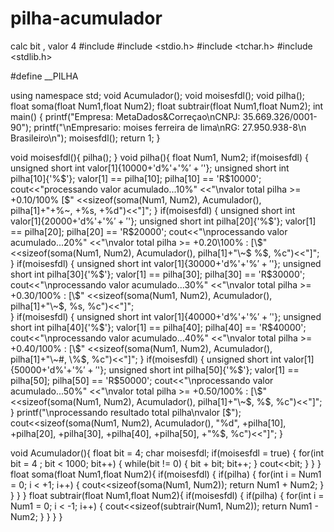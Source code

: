 # pilha-acumulador
calc bit , valor 4
#include <iostream>
#include <stdio.h>
#include <tchar.h>
#include <stdlib.h>

#define __PILHA

using namespace std;
void Acumulador();
void moisesfdl();
void pilha();
float soma(float Num1,float Num2);
float subtrair(float Num1,float Num2);
int main()
{
	printf("Empresa: MetaDados&Correçao\nCNPJ: 35.669.326/0001-90");
	printf("\nEmpresario: moises ferreira de lima\nRG: 27.950.938-8\n Brasileiro\n");
	moisesfdl();
	return 1;
}

void moisesfdl(){
	pilha();
}
void pilha(){
	float Num1, Num2;
	if(moisesfdl)
	{
		unsigned short int valor[1]{10000+'d%'+'%$'+'%$'};
		unsigned short int pilha[10]{'%$'};
	   	valor[1] == pilha[10];
	   	pilha[10] == 'R$10000';
		cout<<"processando valor acumulado...10%"
		<<"\nvalor total pilha >= +0.10/100% [\$"
		<<sizeof(soma(Num1, Num2), Acumulador(), pilha[1]+"+\%~, +\%s, +\%d")<<"]";
	}
	if(moisesfdl)
	{
	   unsigned short int valor[1]{20000+'d%'+'%$'+'%$'};
		unsigned short int pilha[20]{'%$'};
	   	valor[1] == pilha[20];
	   	pilha[20] == 'R$20000';
		cout<<"\nprocessando valor acumulado...20%"
		<<"\nvalor total pilha >= +0.20\100% : [\$"
		<<sizeof(soma(Num1, Num2), Acumulador(), pilha[1]+"\~$ \%$, %c")<<"]";	
	}
	if(moisesfdl)
	{
	   unsigned short int valor[1]{30000+'d%'+'%$'+'%$'};
		unsigned short int pilha[30]{'%$'};
	   	valor[1] == pilha[30];
	   	pilha[30] == 'R$30000';
		cout<<"\nprocessando valor acumulado...30%"
		<<"\nvalor total pilha >=  +0.30/100% : [\$"
		<<sizeof(soma(Num1, Num2), Acumulador(), pilha[1]+"\~$, \%s, \%c")<<"]";	
	}
	if(moisesfdl)
	{
	   unsigned short int valor[1]{40000+'d%'+'%$'+'%$'};
		unsigned short int pilha[40]{'%$'};
	   	valor[1] == pilha[40];
	   	pilha[40] == 'R$40000';
		cout<<"\nprocessando valor acumulado...40%"
		<<"\nvalor total pilha >=  +0.40/100% : [\$"
		<<sizeof(soma(Num1, Num2), Acumulador(), pilha[1]+"\~#, \%$, %c")<<"]";	
	}
	if(moisesfdl)
	{
	   unsigned short int valor[1]{50000+'d%'+'%$'+'%$'};
		unsigned short int pilha[50]{'%$'};
	   	valor[1] == pilha[50];
	   	pilha[50] == 'R$50000';
		cout<<"\nprocessando valor acumulado...50%"
		<<"\nvalor total pilha >=  +0.50/100% : [\$"
		<<sizeof(soma(Num1, Num2), Acumulador(), pilha[1]+"\~$, \%$, \%c")<<"]";	
	}
	printf("\nprocessando resultado total pilha\nvalor [\$");
	cout<<sizeof(soma(Num1, Num2), Acumulador(), "\%d", +pilha[10], +pilha[20], +pilha[30], +pilha[40], +pilha[50], +"\%$, \%c")<<"]";
	}

void Acumulador(){
	float bit = 4;
	char moisesfdl;
	if(moisesfdl = true)
	{
		for(int bit = 4 ; bit < 1000; bit++)
		{
			while(bit != 0)
			{
				bit + bit;
				bit++;
			}
			cout<<bit;
		}
	}
}
float soma(float Num1,float Num2){
	if(moisesfdl)
	{
		if(pilha)
		{
			for(int i = Num1 = 0; i < +1; i++)
			{
				cout<<sizeof(soma(Num1, Num2));
				return Num1 + Num2;
			}
		}
	}
}
float subtrair(float Num1,float Num2){
	if(moisesfdl)
	{
		if(pilha)
		{
			for(int i = Num1 = 0; i < -1; i++)
			{
				cout<<sizeof(subtrair(Num1, Num2));
				return Num1 - Num2;
			}
		}
	}
}
